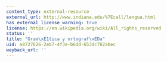 ```yaml
---
content_type: external-resource
external_url: http://www.indiana.edu/%7Ecall/lengua.html
has_external_license_warning: true
license: https://en.wikipedia.org/wiki/All_rights_reserved
status: ''
title: "Gram\xE1tica y ortograf\xEDa"
uid: a8727626-2eb7-4f3e-b6dd-653dc782abec
wayback_url: ''
---
```

